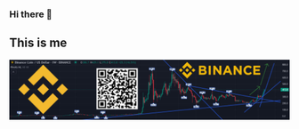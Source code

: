 ### Hi there 👋
## This is me

<div align="center">
  
  ![Bitcoin to the Moon 🚀🌕📈 $BTC (Bitcoin) and Binance Coin ($BNB) will soon reach a new all-time high, let me explain why I think that Customizable Cryptocurrency Dashboard with Chart Candlestick Price Movement Volume Bull market bullish Trend](my_images/Binance_chart.png)
</div>
